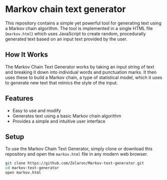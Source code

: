 # Markov chain text generator

This repository contains a simple yet powerful tool for generating text using a Markov chain algorithm. The tool is implemented in a single HTML file (`markov.html`) which uses JavaScript to create random, procedurally generated text based on an input text provided by the user.

## How It Works
The Markov Chain Text Generator works by taking an input string of text and breaking it down into individual words and punctuation marks. It then uses these to build a Markov chain, a type of statistical model, which it uses to generate new text that mimics the style of the input.

## Features
- Easy to use and modify
- Generates text using a basic Markov chain algorithm
- Provides a simple and intuitive user interface

## Setup
To use the Markov Chain Text Generator, simply clone or download this repository and open the `markov.html` file in any modern web browser.

```bash
git clone https://github.com/Zelaron/Markov-text-generator.git
cd markov-text-generator
open markov.html
